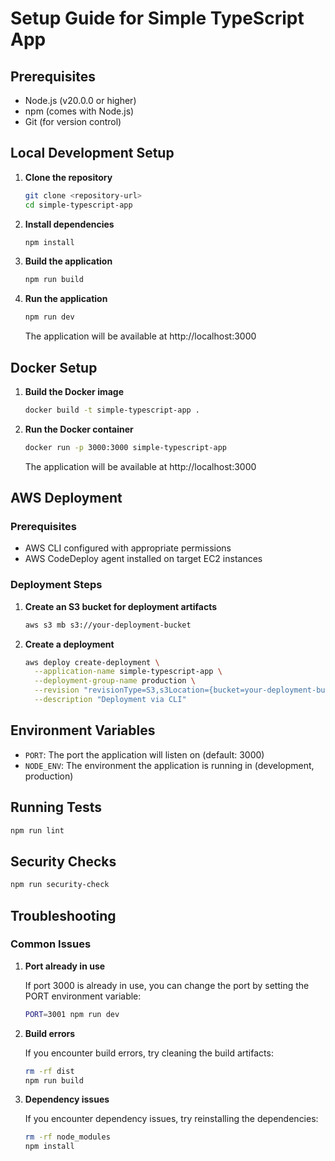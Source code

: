 # Setup Guide for Simple TypeScript App

## Prerequisites

- Node.js (v20.0.0 or higher)
- npm (comes with Node.js)
- Git (for version control)

## Local Development Setup

1. **Clone the repository**

   ```bash
   git clone <repository-url>
   cd simple-typescript-app
   ```

2. **Install dependencies**

   ```bash
   npm install
   ```

3. **Build the application**

   ```bash
   npm run build
   ```

4. **Run the application**

   ```bash
   npm run dev
   ```

   The application will be available at http://localhost:3000

## Docker Setup

1. **Build the Docker image**

   ```bash
   docker build -t simple-typescript-app .
   ```

2. **Run the Docker container**

   ```bash
   docker run -p 3000:3000 simple-typescript-app
   ```

   The application will be available at http://localhost:3000

## AWS Deployment

### Prerequisites

- AWS CLI configured with appropriate permissions
- AWS CodeDeploy agent installed on target EC2 instances

### Deployment Steps

1. **Create an S3 bucket for deployment artifacts**

   ```bash
   aws s3 mb s3://your-deployment-bucket
   ```

2. **Create a deployment**

   ```bash
   aws deploy create-deployment \
     --application-name simple-typescript-app \
     --deployment-group-name production \
     --revision "revisionType=S3,s3Location={bucket=your-deployment-bucket,key=simple-typescript-app.zip,bundleType=zip}" \
     --description "Deployment via CLI"
   ```

## Environment Variables

- `PORT`: The port the application will listen on (default: 3000)
- `NODE_ENV`: The environment the application is running in (development, production)

## Running Tests

```bash
npm run lint
```

## Security Checks

```bash
npm run security-check
```

## Troubleshooting

### Common Issues

1. **Port already in use**
   
   If port 3000 is already in use, you can change the port by setting the PORT environment variable:
   
   ```bash
   PORT=3001 npm run dev
   ```

2. **Build errors**
   
   If you encounter build errors, try cleaning the build artifacts:
   
   ```bash
   rm -rf dist
   npm run build
   ```

3. **Dependency issues**
   
   If you encounter dependency issues, try reinstalling the dependencies:
   
   ```bash
   rm -rf node_modules
   npm install
   ```